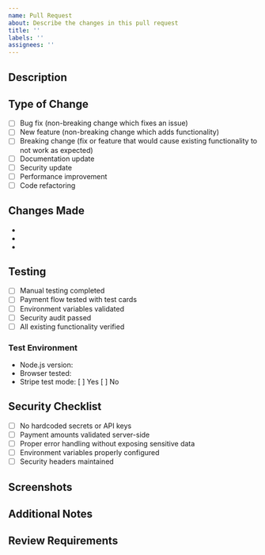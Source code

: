 ```yaml
---
name: Pull Request
about: Describe the changes in this pull request
title: ''
labels: ''
assignees: ''
---
```


## Description
<!-- Provide a clear and concise description of what this PR does -->

## Type of Change
<!-- Mark the relevant option with an "x" -->
- [ ] Bug fix (non-breaking change which fixes an issue)
- [ ] New feature (non-breaking change which adds functionality)
- [ ] Breaking change (fix or feature that would cause existing functionality to not work as expected)
- [ ] Documentation update
- [ ] Security update
- [ ] Performance improvement
- [ ] Code refactoring

## Changes Made
<!-- List the specific changes made in this PR -->
- 
- 
- 

## Testing
<!-- Describe the tests you ran to verify your changes -->
- [ ] Manual testing completed
- [ ] Payment flow tested with test cards
- [ ] Environment variables validated
- [ ] Security audit passed
- [ ] All existing functionality verified

### Test Environment
- Node.js version: 
- Browser tested: 
- Stripe test mode: [ ] Yes [ ] No

## Security Checklist
<!-- For payment-related changes, verify these items -->
- [ ] No hardcoded secrets or API keys
- [ ] Payment amounts validated server-side
- [ ] Proper error handling without exposing sensitive data
- [ ] Environment variables properly configured
- [ ] Security headers maintained

## Screenshots
<!-- If applicable, add screenshots to help explain your changes -->

## Additional Notes
<!-- Add any other context about the pull request here -->

## Review Requirements
<!-- This PR requires review from code owners as defined in CODEOWNERS -->